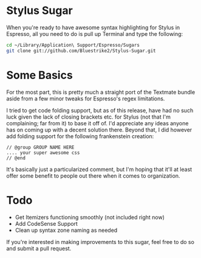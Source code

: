 # Stylus Sugar

When you're ready to have awesome syntax highlighting for Stylus in Espresso, all you need to do is pull up Terminal and type the following:

```bash
cd ~/Library/Application\ Support/Espresso/Sugars
git clone git://github.com/Bluestrike2/Stylus-Sugar.git
```

# Some Basics

For the most part, this is pretty much a straight port of the Textmate bundle aside from a few minor tweaks for Espresso's regex limitations.

I tried to get code folding support, but as of this release, have had no such luck given the lack of closing brackets etc. for Stylus (not that I'm complaining; far from it) to base it off of. I'd appreciate any ideas anyone has on coming up with a decent solution there. Beyond that, I did however add folding support for the following frankenstein creation:

```
// @group GROUP NAME HERE
.... your super awesome css
// @end
```

It's basically just a particularized comment, but I'm hoping that it'll at least offer some benefit to people out there when it comes to organization.

# Todo

- Get Itemizers functioning smoothly (not included right now)
- Add CodeSense Support
- Clean up syntax zone naming as needed

If you're interested in making improvements to this sugar, feel free to do so and submit a pull request.